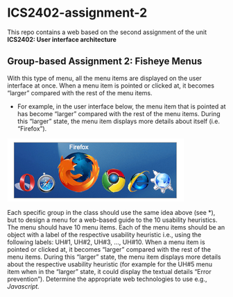 # ICS2402-assignment-2

This repo contains a web based on the second assignment of the unit **ICS2402: User interface architecture**

## Group-based Assignment 2: Fisheye Menus

With this type of menu, all the menu items are displayed on the user interface at once. When a menu item is pointed or clicked at, it becomes “larger” compared with the rest of the menu items.

- For example, in the user interface below, the menu item that is pointed at has become “larger” compared with the rest of the menu items. During this “larger” state, the menu item displays more details about itself (i.e. “Firefox”).

![Image of fish-eyed menu](/imgs/fish-eyed-menu.png)

Each specific group in the class should use the same idea above (see \*), but to design a menu for a web-based guide to the 10 usability heuristics. The menu should have 10 menu items. Each of the menu items should be an object with a label of the respective usability heuristic i.e., using the following labels: UH#1, UH#2, UH#3, …, UH#10. When a menu item is pointed or clicked at, it becomes “larger” compared with the rest of the menu items. During this “larger” state, the menu item displays more details about the respective usability heuristic (for example for the UH#5 menu item when in the “larger” state, it could display the textual details “Error prevention”). Determine the appropriate web technologies to use e.g., _Javascript._
